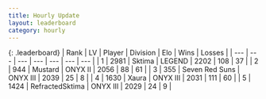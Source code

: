 ```yaml
---
title: Hourly Update
layout: leaderboard
category: hourly
---
```


{: .leaderboard}
| Rank | LV | Player | Division | Elo | Wins | Losses |
| --- | --- | --- | --- | --- | --- | --- |
| <span data-change="0">1</span> | 2981 | <span title="ID: 353063">Sktima</span> | LEGEND | <span data-change="0">2202</span> | <span data-change="0">108</span> | <span data-change="0">37</span> |
| <span data-change="1">2</span> | 944 | <span title="ID: 611082">Mustard</span> | ONYX II | <span data-change="0">2056</span> | <span data-change="0">88</span> | <span data-change="0">61</span> |
| <span data-change="1">3</span> | 355 | <span title="ID: 670324">Seven Red Suns</span> | ONYX III | <span data-change="0">2039</span> | <span data-change="0">25</span> | <span data-change="0">8</span> |
| <span data-change="1">4</span> | 1630 | <span title="ID: 200908">Xaura</span> | ONYX III | <span data-change="0">2031</span> | <span data-change="0">111</span> | <span data-change="0">60</span> |
| <span data-change="-3">5</span> | 1424 | <span title="ID: 402846">RefractedSktima</span> | ONYX III | <span data-change="-28">2029</span> | <span data-change="1">24</span> | <span data-change="3">9</span> |